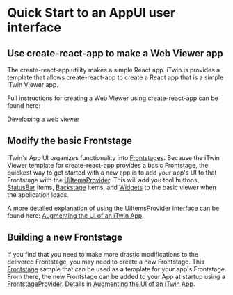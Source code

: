 # Quick Start to an AppUI user interface

## Use create-react-app to make a Web Viewer app

The create-react-app utility makes a simple React app. iTwin.js provides a template that allows create-react-app to create a React app that is a simple iTwin Viewer app.

Full instructions for creating a Web Viewer using create-react-app can be found here:

[Developing a web viewer]($docs/learning/tutorials/develop-web-viewer.md)

## Modify the basic Frontstage

iTwin's App UI organizes functionality into [Frontstages](./framework/Frontstages.md). Because the iTwin Viewer template for create-react-app provides a basic Frontstage, the quickest way to get started with a new app is to add your app's UI to that Frontstage with the [UiItemsProvider](./abstract/UiItemsProvider.md). This will add you tool buttons, [StatusBar](./framework/StatusBar.md) items, [Backstage](./framework/Backstage.md) items, and [Widgets](./framework/Widgets.md) to the basic viewer when the application loads.

A more detailed explanation of using the UiItemsProvider interface can be found here: [Augmenting the UI of an iTwin App](./AugmentingUi.md).

## Building a new Frontstage

If you find that you need to make more drastic modifications to the delivered Frontstage, you may need to create a new Frontstage. This [Frontstage](./FrontstageUi2.md) sample that can be used as a template for your app's Frontstage. From there, the new Frontstage can be added to your App at startup using a [FrontstageProvider]($ui-framework). Details in [Augmenting the UI of an iTwin App](./AugmentingUi.md).
